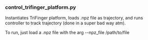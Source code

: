 ### control_trifinger_platform.py

Instantiates TriFinger platform, loads .npz file as trajectory, and runs controller to track trajectory (done in a super bad way atm).

To run, just load a .npz file with the arg --npz_file /path/to/file
